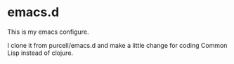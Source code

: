 emacs.d
=======

This is my emacs configure. 

I clone it from purcell/emacs.d and make a little change for coding Common Lisp instead of clojure.


